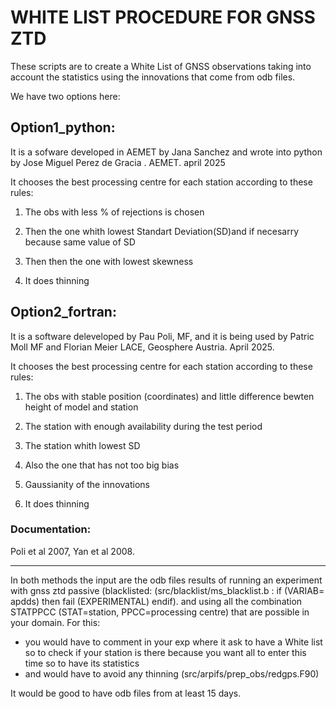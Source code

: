 # WHITE LIST PROCEDURE FOR GNSS ZTD

These scripts are to create a White List of GNSS observations taking into account the statistics using the innovations that come from odb files.


We have two options here:

## Option1_python: 
It is a sofware developed in AEMET by Jana Sanchez and wrote into python by Jose Miguel Perez de Gracia . AEMET. april 2025

It chooses the best processing centre for each station according to these rules:

1) The obs with less % of rejections is chosen

2) Then the one whith lowest  Standart Deviation(SD)and if necesarry because same value of SD

3) Then then the one with lowest skewness

4) It does thinning

## Option2_fortran: 
It is a software deleveloped by Pau Poli, MF, and it is being used by Patric Moll MF and Florian Meier LACE, Geosphere Austria. April 2025.

It chooses the best processing centre for each station according to these rules:

1) The obs with stable position (coordinates) and little difference bewten height of model and station
   
2) The station with enough availability during the test period
   
3) The station whith lowest SD
   
4) Also the one that has not too big bias
   
5) Gaussianity of the innovations
   
6) It does thinning

### Documentation: 
Poli et al 2007, Yan et al 2008.

---

In both methods the input are the odb files results of running an experiment with gnss ztd passive (blacklisted:  (src/blacklist/ms_blacklist.b : if (VARIAB= apdds) then fail (EXPERIMENTAL) endif).
 and using all the combination STATPPCC (STAT=station, PPCC=processing centre) that are possible in your domain.
For this:
- you would have to comment in your exp where it ask to have a White list so to check if your station is there because you want all to enter this time so to have its statistics
- and would have to avoid any thinning  (src/arpifs/prep_obs/redgps.F90)
  
It would be good to have odb files from at least 15 days.

</pre>
